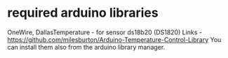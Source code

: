 # required arduino libraries
OneWire, DallasTemperature - for sensor ds18b20 (DS1820)
Links - https://github.com/milesburton/Arduino-Temperature-Control-Library
You can install them also from the arduino library manager.
